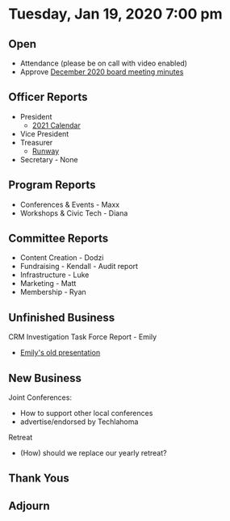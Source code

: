 
# Tuesday, Jan 19, 2020 7:00 pm

## Open

- Attendance (please be on call with video enabled)
- Approve [December 2020 board meeting minutes](https://github.com/techlahoma/board_meetings/blob/master/2020/12_december_minutes.md)

## Officer Reports

- President
  - [2021 Calendar](https://docs.google.com/document/d/1xLEzSrZdUKeqlk-wMavdVG8gS-GwANfvHU5g6umFBfM/edit?usp=sharing)
- Vice President
- Treasurer 
  - [Runway](https://docs.google.com/spreadsheets/d/1re21C41a4cPuzVJAsDvooOWNAMjTX10gg8Ue9K0-CGE/edit#gid=688400469)
- Secretary - None

## Program Reports

- Conferences & Events - Maxx
- Workshops & Civic Tech - Diana

## Committee Reports

- Content Creation - Dodzi
- Fundraising - Kendall - Audit report
- Infrastructure - Luke
- Marketing - Matt
- Membership - Ryan

## Unfinished Business

CRM Investigation Task Force Report - Emily
 - [Emily's old presentation](https://docs.google.com/document/d/1E56Pi3kk3MBDlXA94zPxmkGTvOYV5UHIOU1PFGik13c/edit?usp=sharing)

## New Business

Joint Conferences:
 - How to support other local conferences
 - advertise/endorsed by Techlahoma

Retreat
 - (How) should we replace our yearly retreat?
 
## Thank Yous

## Adjourn
